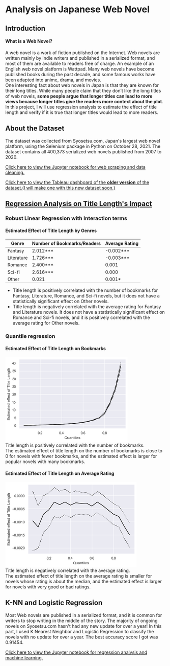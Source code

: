 # Analysis on Japanese Web Novel

## Introduction
#### What is a Web Novel?
A web novel is a work of fiction published on the Internet. Web novels are written mainly by indie writers and published in a serialized format, and most of them are available to readers free of charge. An example of an English web novel platform is Wattpad. Many web novels have become published books during the past decade, and some famous works have been adapted into anime, drama, and movies.<br>
One interesting fact about web novels in Japan is that they are known for their long titles. While many people claim that they don’t like the long titles of web novels, **some people argue that longer titles can lead to more views because longer titles give the readers more context about the plot**. In this project, I will use regression analysis to estimate the effect of title length and verify if it is true that longer titles would lead to more readers.<br>

## About the Dataset
The dataset was collected from Syosetsu.com, Japan's largest web novel platform, using the Selenium package in Python on October 28, 2021. The dataset contains all 400,373 serialized web novels published from 2007 to 2020.<br>

[Click here to view the Jupyter notebook for web scraping and data cleaning.](https://github.com/fangevalee/Portfolio/blob/2dd69babdb34fc252e3a64782892da3cd874637d/WebNovel/Web%20scraping%20with%20Selenium.ipynb)

[Click here to view the Tableau dashboard of the **older version** of the dataset.(I will make one with this new dataset soon.)](https://public.tableau.com/app/profile/eva.lee3016/viz/AnalysisonJapaneseWebNovelTitles/page1)

## [Regression Analysis on Title Length's Impact](https://github.com/fangevalee/Portfolio/blob/2dd69babdb34fc252e3a64782892da3cd874637d/WebNovel/Analysis%20on%20Web%20Novel%20Data.ipynb)

### Robust Linear Regression with Interaction terms
#### Estimated Effect of Title Length by Genres
| Genre  | Number of Bookmarks/Readers | Average Rating |
| ------------- | ------------- |------------- |
| Fantasy  | 2.012***  | -0.002*** |
| Literature  | 1.726***  | -0.003*** |
| Romance  | 2.400***  | 0.001 |
| Sci-fi  | 2.616***  | 0.000 |
| Other  | 0.021  | 0.001* |

* Title length is positively correlated with the number of bookmarks for Fantasy, Literature, Romance, and Sci-fi novels, but it does not have a statistically significant effect on Other novels. <br>
* Title length is negatively correlated with the average rating for Fantasy and Literature novels. It does not have a statistically significant effect on Romance and Sci-fi novels, and it is positively correlated with the average rating for Other novels.<br>

### Quantile regression
#### Estimated Effect of Title Length on Bookmarks
![image](https://github.com/fangevalee/Portfolio/blob/66e0c5f4091fc10f223efff81f67ad89fe15ea21/WebNovel/plot1.png)<br>
Title length is positively correlated with the number of bookmarks. <br>The estimated effect of title length on the number of bookmarks is close to 0 for novels with fewer bookmarks, and the estimated effect is larger for popular novels with many bookmarks.

#### Estimated Effect of Title Length on Average Rating
![image](https://github.com/fangevalee/Portfolio/blob/66e0c5f4091fc10f223efff81f67ad89fe15ea21/WebNovel/plot2.png)<br>
Title length is negatively correlated with the average rating. <br>The estimated effect of title length on the average rating is smaller for novels whose rating is about the median, and the estimated effect is larger for novels with very good or bad ratings.

## K-NN and Logistic Regression
Most Web novels are published in a serialized format, and it is common for writers to stop writing in the middle of the story. The majority of ongoing novels on Syosetsu.com hasn't had any new update for over a year! In this part, I used K Nearest Neighbor and Logistic Regression to classify the novels with no update for over a year. The best accuracy score I got was 0.91454.

[Click here to view the Jupyter notebook for regression analysis and machine learning.](https://github.com/fangevalee/Portfolio/blob/2dd69babdb34fc252e3a64782892da3cd874637d/WebNovel/Analysis%20on%20Web%20Novel%20Data.ipynb)
